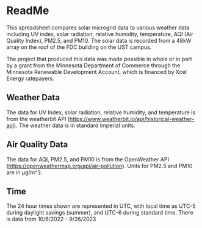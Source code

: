 # ReadMe
This spreadsheet compares solar microgrid data to various weather data including UV index, solar radiation, relative humidity, temperature, AQI (Air Quality Index), PM2.5, and PM10.
The solar data is recorded from a 48kW array on the roof of the FDC building on the UST campus.

The project that produced this data was made possible in whole or in part by a grant from the Minnesota Department of Commerce through the Minnesota Renewable Development Account, which is financed by Xcel Energy ratepayers.

## Weather Data
The data for UV Index, solar radiation, relative humidity, and temperature is from the weatherbit API (https://www.weatherbit.io/api/historical-weather-api).
The weather data is in standard Imperial units.

## Air Quality Data
The data for AQI, PM2.5, and PM10 is from the OpenWeather API (https://openweathermap.org/api/air-pollution).
Units for PM2.5 and PM10 are in μg/m^3. 

## Time
The 24 hour times shown are represented in UTC, with local time as UTC-5 during daylight savings (summer), and UTC-6 during standard time.
There is data from 10/6/2022 - 9/26/2023
